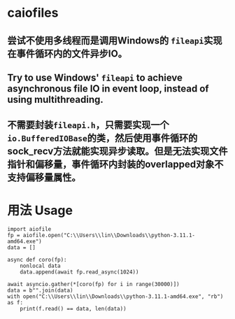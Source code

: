 # caiofiles
## 尝试不使用多线程而是调用Windows的 `fileapi`实现在事件循环内的文件异步IO。
## Try to use Windows' `fileapi` to  achieve asynchronous file IO in event loop, instead of using multithreading.


## 不需要封装`fileapi.h`，只需要实现一个`io.BufferedIOBase`的类，然后使用事件循环的sock_recv方法就能实现异步读取。但是无法实现文件指针和偏移量，事件循环内封装的overlapped对象不支持偏移量属性。

# 用法 Usage

    import aiofile
    fp = aiofile.open("C:\\Users\\lin\\Downloads\\python-3.11.1-amd64.exe")
    data = []

    async def coro(fp):
        nonlocal data
        data.append(await fp.read_async(1024))

    await asyncio.gather(*[coro(fp) for i in range(30000)])
    data = b"".join(data)
    with open("C:\\Users\\lin\\Downloads\\python-3.11.1-amd64.exe", "rb") as f:
        print(f.read() == data, len(data))
